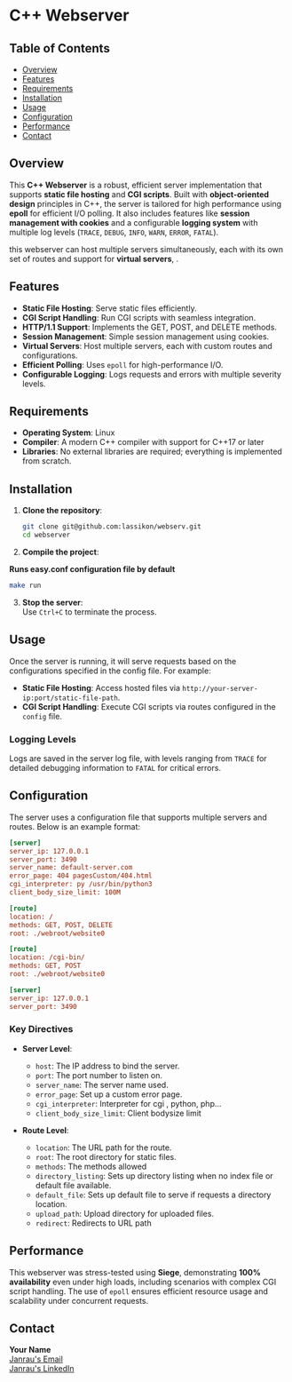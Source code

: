 # C++ Webserver

## Table of Contents

- [Overview](#overview)
- [Features](#features)
- [Requirements](#requirements)
- [Installation](#installation)
- [Usage](#usage)
- [Configuration](#configuration)
- [Performance](#performance)
- [Contact](#contact)

## Overview

This **C++ Webserver** is a robust, efficient server implementation that supports **static file hosting** and **CGI scripts**. Built with **object-oriented design** principles in C++, the server is tailored for high performance using **epoll** for efficient I/O polling. It also includes features like **session management with cookies** and a configurable **logging system** with multiple log levels (`TRACE`, `DEBUG`, `INFO`, `WARN`, `ERROR`, `FATAL`).

this webserver can host multiple servers simultaneously, each with its own set of routes and support for **virtual servers**, .

## Features

- **Static File Hosting**: Serve static files efficiently.
- **CGI Script Handling**: Run CGI scripts with seamless integration.
- **HTTP/1.1 Support**: Implements the GET, POST, and DELETE methods.
- **Session Management**: Simple session management using cookies.
- **Virtual Servers**: Host multiple servers, each with custom routes and configurations.
- **Efficient Polling**: Uses `epoll` for high-performance I/O.
- **Configurable Logging**: Logs requests and errors with multiple severity levels.

## Requirements

- **Operating System**: Linux
- **Compiler**: A modern C++ compiler with support for C++17 or later
- **Libraries**: No external libraries are required; everything is implemented from scratch.

## Installation

1. **Clone the repository**:

   ```bash
   git clone git@github.com:lassikon/webserv.git
   cd webserver
   ```

2. **Compile the project**:

**Runs easy.conf configuration file by default**

```bash
make run
```

3. **Stop the server**:  
   Use `Ctrl+C` to terminate the process.

## Usage

Once the server is running, it will serve requests based on the configurations specified in the config file. For example:

- **Static File Hosting**: Access hosted files via `http://your-server-ip:port/static-file-path`.
- **CGI Script Handling**: Execute CGI scripts via routes configured in the `config` file.

### Logging Levels

Logs are saved in the server log file, with levels ranging from `TRACE` for detailed debugging information to `FATAL` for critical errors.

## Configuration

The server uses a configuration file that supports multiple servers and routes. Below is an example format:

```ini
[server]
server_ip: 127.0.0.1
server_port: 3490
server_name: default-server.com
error_page: 404 pagesCustom/404.html
cgi_interpreter: py /usr/bin/python3
client_body_size_limit: 100M

[route]
location: / 
methods: GET, POST, DELETE
root: ./webroot/website0

[route]
location: /cgi-bin/
methods: GET, POST
root: ./webroot/website0

[server]
server_ip: 127.0.0.1
server_port: 3490
```

### Key Directives

- **Server Level**:
  - `host`: The IP address to bind the server.
  - `port`: The port number to listen on.
  - `server_name`: The server name used.
  - `error_page`: Set up a custom error page.
  - `cgi_interpreter`: Interpreter for cgi , python, php...
  - `client_body_size_limit`: Client bodysize limit

- **Route Level**:
  - `location`: The URL path for the route.
  - `root`: The root directory for static files.
  - `methods`: The methods allowed
  - `directory_listing`: Sets up directory listing when no index file or default file available.
  - `default_file`: Sets up default file to serve if requests a directory location.
  - `upload_path`: Upload directory for uploaded files.
  - `redirect`: Redirects to URL path 


## Performance

This webserver was stress-tested using **Siege**, demonstrating **100% availability** even under high loads, including scenarios with complex CGI script handling. The use of `epoll` ensures efficient resource usage and scalability under concurrent requests.

## Contact

**Your Name**  
[Janrau's Email](janraup356@gmail.com)  
[Janrau's LinkedIn](https://linkedin.com/in/janrau-beray)

